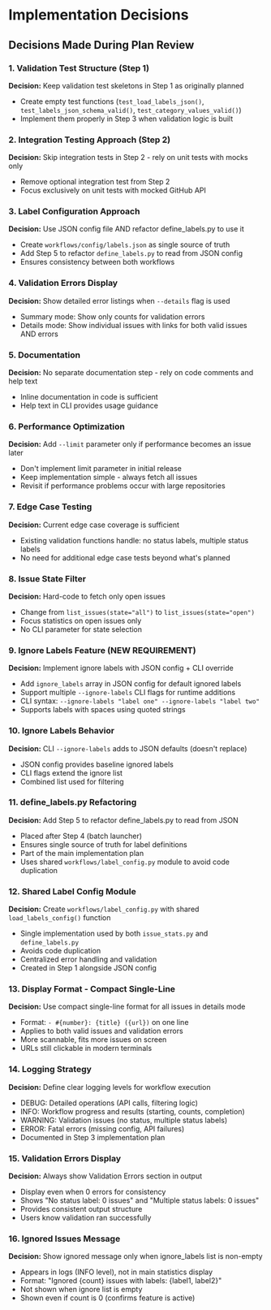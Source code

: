 # Implementation Decisions

## Decisions Made During Plan Review

### 1. Validation Test Structure (Step 1)
**Decision:** Keep validation test skeletons in Step 1 as originally planned
- Create empty test functions (`test_load_labels_json()`, `test_labels_json_schema_valid()`, `test_category_values_valid()`)
- Implement them properly in Step 3 when validation logic is built

### 2. Integration Testing Approach (Step 2)
**Decision:** Skip integration tests in Step 2 - rely on unit tests with mocks only
- Remove optional integration test from Step 2
- Focus exclusively on unit tests with mocked GitHub API

### 3. Label Configuration Approach
**Decision:** Use JSON config file AND refactor define_labels.py to use it
- Create `workflows/config/labels.json` as single source of truth
- Add Step 5 to refactor `define_labels.py` to read from JSON config
- Ensures consistency between both workflows

### 4. Validation Errors Display
**Decision:** Show detailed error listings when `--details` flag is used
- Summary mode: Show only counts for validation errors
- Details mode: Show individual issues with links for both valid issues AND errors

### 5. Documentation
**Decision:** No separate documentation step - rely on code comments and help text
- Inline documentation in code is sufficient
- Help text in CLI provides usage guidance

### 6. Performance Optimization
**Decision:** Add `--limit` parameter only if performance becomes an issue later
- Don't implement limit parameter in initial release
- Keep implementation simple - always fetch all issues
- Revisit if performance problems occur with large repositories

### 7. Edge Case Testing
**Decision:** Current edge case coverage is sufficient
- Existing validation functions handle: no status labels, multiple status labels
- No need for additional edge case tests beyond what's planned

### 8. Issue State Filter
**Decision:** Hard-code to fetch only open issues
- Change from `list_issues(state="all")` to `list_issues(state="open")`
- Focus statistics on open issues only
- No CLI parameter for state selection

### 9. Ignore Labels Feature (NEW REQUIREMENT)
**Decision:** Implement ignore labels with JSON config + CLI override
- Add `ignore_labels` array in JSON config for default ignored labels
- Support multiple `--ignore-labels` CLI flags for runtime additions
- CLI syntax: `--ignore-labels "label one" --ignore-labels "label two"`
- Supports labels with spaces using quoted strings

### 10. Ignore Labels Behavior
**Decision:** CLI `--ignore-labels` adds to JSON defaults (doesn't replace)
- JSON config provides baseline ignored labels
- CLI flags extend the ignore list
- Combined list used for filtering

### 11. define_labels.py Refactoring
**Decision:** Add Step 5 to refactor define_labels.py to read from JSON
- Placed after Step 4 (batch launcher)
- Ensures single source of truth for label definitions
- Part of the main implementation plan
- Uses shared `workflows/label_config.py` module to avoid code duplication

### 12. Shared Label Config Module
**Decision:** Create `workflows/label_config.py` with shared `load_labels_config()` function
- Single implementation used by both `issue_stats.py` and `define_labels.py`
- Avoids code duplication
- Centralized error handling and validation
- Created in Step 1 alongside JSON config

### 13. Display Format - Compact Single-Line
**Decision:** Use compact single-line format for all issues in details mode
- Format: `- #{number}: {title} ({url})` on one line
- Applies to both valid issues and validation errors
- More scannable, fits more issues on screen
- URLs still clickable in modern terminals

### 14. Logging Strategy
**Decision:** Define clear logging levels for workflow execution
- DEBUG: Detailed operations (API calls, filtering logic)
- INFO: Workflow progress and results (starting, counts, completion)
- WARNING: Validation issues (no status, multiple status labels)
- ERROR: Fatal errors (missing config, API failures)
- Documented in Step 3 implementation plan

### 15. Validation Errors Display
**Decision:** Always show Validation Errors section in output
- Display even when 0 errors for consistency
- Shows "No status label: 0 issues" and "Multiple status labels: 0 issues"
- Provides consistent output structure
- Users know validation ran successfully

### 16. Ignored Issues Message
**Decision:** Show ignored message only when ignore_labels list is non-empty
- Appears in logs (INFO level), not in main statistics display
- Format: "Ignored {count} issues with labels: {label1, label2}"
- Not shown when ignore list is empty
- Shown even if count is 0 (confirms feature is active)
